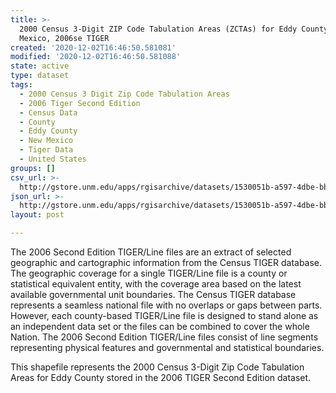 ```yaml
---
title: >-
  2000 Census 3-Digit ZIP Code Tabulation Areas (ZCTAs) for Eddy County, New
  Mexico, 2006se TIGER
created: '2020-12-02T16:46:50.581081'
modified: '2020-12-02T16:46:50.581088'
state: active
type: dataset
tags:
  - 2000 Census 3 Digit Zip Code Tabulation Areas
  - 2006 Tiger Second Edition
  - Census Data
  - County
  - Eddy County
  - New Mexico
  - Tiger Data
  - United States
groups: []
csv_url: >-
  http://gstore.unm.edu/apps/rgisarchive/datasets/1530051b-a597-4dbe-bbbe-b41529bc48fd/tgr2006se_eddy_zcta300.derived.csv
json_url: >-
  http://gstore.unm.edu/apps/rgisarchive/datasets/1530051b-a597-4dbe-bbbe-b41529bc48fd/tgr2006se_eddy_zcta300.derived.json
layout: post

---
```

The 2006 Second Edition TIGER/Line files are an extract of selected geographic and cartographic information from the Census TIGER database.  The geographic coverage for a single TIGER/Line file is a county or statistical equivalent entity, with the coverage area based on the latest available governmental unit boundaries. The Census TIGER database represents a seamless national file with no overlaps or gaps between parts.  However, each county-based TIGER/Line file is designed to stand alone as an independent data set or the files can be combined to cover the whole Nation.  The 2006 Second Edition  TIGER/Line files consist of line segments representing physical features and governmental and statistical boundaries.  

This shapefile represents the 2000 Census 3-Digit Zip Code Tabulation Areas for Eddy County stored in the 2006 TIGER Second Edition dataset.

